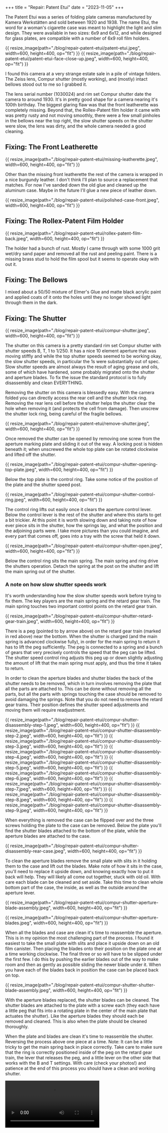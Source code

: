 +++
title = "Repair: Patent Etui"
date = "2023-11-05"
+++

The Patent Etui was a series of folding plate cameras manufactured by Kamera Werkstätten and sold between 1920 and 1938. The name Etui, the word for a woman's cigarette case was meant to highlight the light and slim design. They were available in two sizes: 6x9 and 6x12, and while designed for glass plates, are compatible with a number of 6x9 roll film holders.

{{ resize_image(path="./blog/repair-patent-etui/patent-etui.jpeg", width=600, height=400, op="fit") }}
{{ resize_image(path="./blog/repair-patent-etui/patent-etui-face-close-up.jpeg", width=600, height=400, op="fit") }}

I found this camera at a very strange estate sale in a pile of vintage folders. The Zeiss lens, Compur shutter (mostly working), and (mostly) intact bellows stood out to me so I grabbed it.

The lens serial number (1030024) and rim set Compur shutter date the camera to around 1930. It's in pretty good shape for a camera nearing it's 100th birthday. The biggest glaring flaw was that the front leatherette was completely missing. Beyond that, the Rollex-Patent film holder it came with was pretty rusty and not moving smoothly, there were a few small pinholes in the bellows near the top right, the slow shutter speeds on the shutter were slow, the lens was dirty, and the whole camera needed a good cleaning.

## Fixing: The Front Leatherette

{{ resize_image(path="./blog/repair-patent-etui/missing-leatherette.jpeg", width=600, height=400, op="fit") }}

Other than the missing front leatherette the rest of the camera is wrapped in a nice burgundy leather. I don't think I'll plan to source a replacement that matches. For now I've sanded down the old glue and cleaned up the aluminum case. Maybe in the future I'll glue a new piece of leather down.

{{ resize_image(path="./blog/repair-patent-etui/polished-case-front.jpeg", width=600, height=400, op="fit") }}

## Fixing: The Rollex-Patent Film Holder

{{ resize_image(path="./blog/repair-patent-etui/rollex-patent-film-back.jpeg", width=600, height=400, op="fit") }}

The holder had a bunch of rust. Mostly I came through with some 1000 grit wet/dry sand paper and removed all the rust and peeling paint. There is a missing brass stud to hold the film spool but it seems to operate okay with out it.

## Fixing: The Bellows

I mixed about a 50/50 mixture of Elmer's Glue and matte black acrylic paint and applied coats of it onto the holes until they no longer showed light through them in the dark.

## Fixing: The Shutter

{{ resize_image(path="./blog/repair-patent-etui/compur-shutter.jpeg", width=600, height=400, op="fit") }}

The shutter on this camera is a pretty standard rim set Compur shutter with shutter speeds B, T, 1 to 1/250. It has a nice 10 element aperture that was moving stiffly and while the top shutter speeds seemed to be working okay, the slow shutter speeds, in particular the 1s were substantially out of spec. Slow shutter speeds are almost always the result of aging grease and oils, some of which have hardened, some probably migrated onto the shutter and aperture blades. To fix the issue the standard protocol is to fully disassembly and clean EVERYTHING.

Removing the shutter on this camera is blessedly easy. With the camera folded you can directly access the rear cell and the shutter lock ring. Removing the rear lens cell before the shutter helps the shutter clear the hole when removing it (and protects the cell from damage). Then unscrew the shutter lock ring, being careful of the fragile bellows.


{{ resize_image(path="./blog/repair-patent-etui/remove-shutter.jpeg", width=600, height=400, op="fit") }}

Once removed the shutter can be opened by removing one screw from the aperture marking plate and sliding it out of the way. A locking post is hidden beneath it; when unscrewed the whole top plate can be rotated clockwise and lifted off the shutter.

{{ resize_image(path="./blog/repair-patent-etui/compur-shutter-opening-top-plate.jpeg", width=600, height=400, op="fit") }}


Below the top plate is the control ring. Take some notice of the position of the plate and the shutter speed post.

{{ resize_image(path="./blog/repair-patent-etui/compur-shutter-control-ring.jpeg", width=600, height=400, op="fit") }}

The control ring lifts out easily once it clears the aperture control lever. Below the control lever is the rest of the shutter and where this starts to get a bit trickier. At this point it is worth slowing down and taking note of how ever piece sits in the shutter, how the springs lay, and what the position and the adjoining parts were. I take more pictures than you could imagine, and every part that comes off, goes into a tray with the screw that held it down.

{{ resize_image(path="./blog/repair-patent-etui/compur-shutter-open.jpeg", width=600, height=400, op="fit") }}

Below the control ring sits the main spring. The main spring and ring drive the shutters operation. Detach the spring at the post on the shutter and lift the main spring out of the shutter.

### A note on how slow shutter speeds work

It's worth understanding how the slow shutter speeds work before trying to fix them. The key players are the main spring and the retard gear train. The main spring touches two important control points on the retard gear train.

{{ resize_image(path="./blog/repair-patent-etui/compur-shutter-retard-gear-train.jpeg", width=600, height=400, op="fit") }}

There is a peg (pointed to by arrow above) on the retard gear train (marked in red above) near the bottom. When the shutter is charged (and the main spring is advanced clockwise fully), in order for the main spring to return it has to lift the peg sufficiently. The peg is connected to a spring and a bunch of gears that very precisely controls the speed that the peg can be lifted. The shutter speed control ring adjusts this peg up or down slightly adjusting the amount of lift that the main spring must apply, and thus the time it takes to return.

In order to clean the aperture blades and shutter blades the back of the shutter needs to be removed, which in turn involves removing the plate that all the parts are attached to. This can be done without removing all the parts, but all the parts with springs touching the case should be removed to avoid damaging the springs. Note that you do not need to remove the retard gear trains. Their position defines the shutter speed adjustments and moving them will require readjustment.

{{ resize_image(path="./blog/repair-patent-etui/compur-shutter-disassembly-step-1.jpeg", width=600, height=400, op="fit") }}
{{ resize_image(path="./blog/repair-patent-etui/compur-shutter-disassembly-step-2.jpeg", width=600, height=400, op="fit") }}
{{ resize_image(path="./blog/repair-patent-etui/compur-shutter-disassembly-step-3.jpeg", width=600, height=400, op="fit") }}
{{ resize_image(path="./blog/repair-patent-etui/compur-shutter-disassembly-step-4.jpeg", width=600, height=400, op="fit") }}
{{ resize_image(path="./blog/repair-patent-etui/compur-shutter-disassembly-step-5.jpeg", width=600, height=400, op="fit") }}
{{ resize_image(path="./blog/repair-patent-etui/compur-shutter-disassembly-step-6.jpeg", width=600, height=400, op="fit") }}
{{ resize_image(path="./blog/repair-patent-etui/compur-shutter-disassembly-step-7.jpeg", width=600, height=400, op="fit") }}
{{ resize_image(path="./blog/repair-patent-etui/compur-shutter-disassembly-step-8.jpeg", width=600, height=400, op="fit") }}
{{ resize_image(path="./blog/repair-patent-etui/compur-shutter-disassembly-step-9.jpeg", width=600, height=400, op="fit") }}

When everything is removed the case can be flipped over and the three screws holding the plate to the case can be removed. Below the plate you'll find the shutter blades attached to the bottom of the plate, while the aperture blades are attached to the case.

{{ resize_image(path="./blog/repair-patent-etui/compur-shutter-disassembly-rear-case.jpeg", width=600, height=400, op="fit") }}

To clean the aperture blades remove the small plate with slits in it holding them to the case and lift out the blades. Make note of how it sits in the case, you'll need to replace it upside down, and knowing exactly how to put it back will help. They will likely all come out together, stuck with old oil. With care each blade can be cleaned and set aside. Take this time to clean whole bottom part of the case, the inside, as well as the outside around the aperture lever.

{{ resize_image(path="./blog/repair-patent-etui/compur-shutter-aperture-blade-assembly.jpeg", width=600, height=400, op="fit") }}

{{ resize_image(path="./blog/repair-patent-etui/compur-shutter-aperture-blades.jpeg", width=600, height=400, op="fit") }}

When all the blades and case are clean it's time to reassemble the aperture. This is in my opinion the most challenging part of the process. I found it easiest to take the small plate with slits and place it upside down on an old film canister. Then placing the blades onto their position on the plate one at a time working clockwise. The final three or so will have to be slipped under the first few. I do this by pushing the earlier blades out of the way to make room and then as gently as possible sliding the newer blade under it. When you have each of the blades back in position the case can be placed back on top.

{{ resize_image(path="./blog/repair-patent-etui/compur-shutter-shutter-blade-assembly.jpeg", width=600, height=400, op="fit") }}

With the aperture blades replaced, the shutter blades can be cleaned. The shutter blades are attached to the plate with a screw each (they each have a little peg that fits into a rotating plate in the center of the main plate that actuates the shutter). Like the aperture blades they should each be removed and cleaned. This is also when the plate should be cleaned thoroughly.

When the plate and blades are clean it's time to reassemble the shutter. Reversing the process above one piece at a time. Note: It can be a little tricky to get the main spring back in place correctly. Take care to make sure that the ring is correctly positioned inside of the peg on the retard gear train, the lever that releases the peg, and a little lever on the other side that works with the B and T settings. With care (check your photos!) and patience at the end of this process you should have a clean and working shutter.

<video controls>
    <source src="/blog/repair-patent-etui/compur-shutter-working.mp4" type="video/mp4" />
</video>

